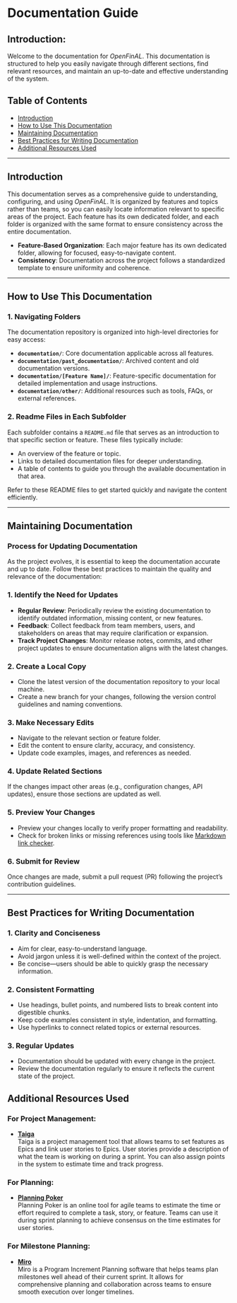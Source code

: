 # Documentation Guide 
## Introduction:

Welcome to the  documentation for *OpenFinAL*. This documentation is structured to help you easily navigate through different sections, find relevant resources, and maintain an up-to-date and effective understanding of the system.

## Table of Contents
- [Introduction](#introduction)
- [How to Use This Documentation](#how-to-use-this-documentation)
- [Maintaining Documentation](#maintaining-documentation)
- [Best Practices for Writing Documentation](#best-practices-for-writing-documentation)
- [Additional Resources Used](#additional-resources-used)

___
## Introduction

This documentation serves as a comprehensive guide to understanding, configuring, and using *OpenFinAL*. It is organized by features and topics rather than teams, so you can easily locate information relevant to specific areas of the project. Each feature has its own dedicated folder, and each folder is organized with the same format to ensure consistency across the entire documentation.
- **Feature-Based Organization**: Each major feature has its own dedicated folder, allowing for focused, easy-to-navigate content.
- **Consistency**: Documentation across the project follows a standardized template to ensure uniformity and coherence.
___

## How to Use This Documentation

### 1. **Navigating Folders**

The documentation repository is organized into high-level directories for easy access:

- **`documentation/`**: Core documentation applicable across all features.
- **`documentation/past_documentation/`**: Archived content and old documentation versions.
- **`documentation/[Feature Name]/`**: Feature-specific documentation for detailed implementation and usage instructions.
- **`documentation/other/`**: Additional resources such as tools, FAQs, or external references.

### 2. **Readme Files in Each Subfolder**

Each subfolder contains a `README.md` file that serves as an introduction to that specific section or feature. These files typically include:

- An overview of the feature or topic.
- Links to detailed documentation files for deeper understanding.
- A table of contents to guide you through the available documentation in that area.

Refer to these README files to get started quickly and navigate the content efficiently.
___
## Maintaining Documentation

### Process for Updating Documentation

As the project evolves, it is essential to keep the documentation accurate and up to date. Follow these best practices to maintain the quality and relevance of the documentation:

### 1. **Identify the Need for Updates**

- **Regular Review**: Periodically review the existing documentation to identify outdated information, missing content, or new features.
- **Feedback**: Collect feedback from team members, users, and stakeholders on areas that may require clarification or expansion.
- **Track Project Changes**: Monitor release notes, commits, and other project updates to ensure documentation aligns with the latest changes.

### 2. **Create a Local Copy**

- Clone the latest version of the documentation repository to your local machine.
- Create a new branch for your changes, following the version control guidelines and naming conventions.

### 3. **Make Necessary Edits**

- Navigate to the relevant section or feature folder.
- Edit the content to ensure clarity, accuracy, and consistency.
- Update code examples, images, and references as needed.

### 4. **Update Related Sections**

If the changes impact other areas (e.g., configuration changes, API updates), ensure those sections are updated as well.

### 5. **Preview Your Changes**

- Preview your changes locally to verify proper formatting and readability.
- Check for broken links or missing references using tools like [Markdown link checker](https://www.google.com/url?sa=t&source=web&rct=j&opi=89978449&url=https://markdownlivepreview.com/&ved=2ahUKEwivnuehxsOLAxX7j4kEHQWBAJUQFnoECAgQAQ&usg=AOvVaw0v5A3n1tQURK4jbeN4UnkA).

### 6. **Submit for Review**

Once changes are made, submit a pull request (PR) following the project’s contribution guidelines.
___
## Best Practices for Writing Documentation

### 1. **Clarity and Conciseness**

- Aim for clear, easy-to-understand language.
- Avoid jargon unless it is well-defined within the context of the project.
- Be concise—users should be able to quickly grasp the necessary information.

### 2. **Consistent Formatting**

- Use headings, bullet points, and numbered lists to break content into digestible chunks.
- Keep code examples consistent in style, indentation, and formatting.
- Use hyperlinks to connect related topics or external resources.

### 3. **Regular Updates**

- Documentation should be updated with every change in the project.
- Review the documentation regularly to ensure it reflects the current state of the project.

## Additional Resources Used

### For Project Management:
- **[Taiga](https://tree.taiga.io/)**  
  Taiga is a project management tool that allows teams to set features as Epics and link user stories to Epics. User stories provide a description of what the team is working on during a sprint. You can also assign points in the system to estimate time and track progress.

### For Planning:
- **[Planning Poker](https://planningpokeronline.com/)**  
  Planning Poker is an online tool for agile teams to estimate the time or effort required to complete a task, story, or feature. Teams can use it during sprint planning to achieve consensus on the time estimates for user stories.

### For Milestone Planning:
- **[Miro](https://miro.com/)**  
  Miro is a Program Increment Planning software that helps teams plan milestones well ahead of their current sprint. It allows for comprehensive planning and collaboration across teams to ensure smooth execution over longer timelines.

